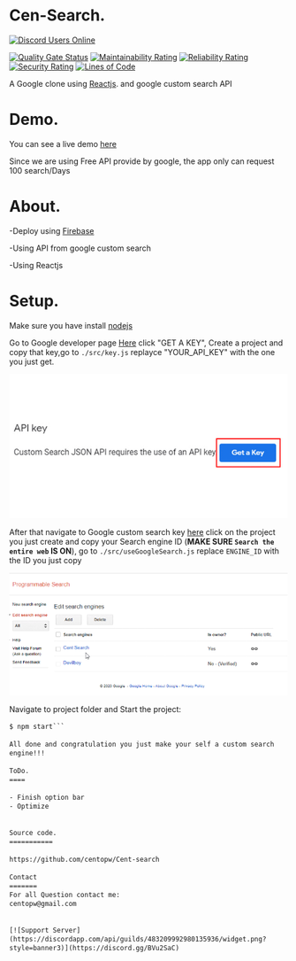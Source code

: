 
Cen-Search.
=============
[![Discord Users Online](https://discordapp.com/api/guilds/483209992980135936/widget.png?style=shield)](https://discord.gg/BVu2SaC)

[![Quality Gate Status](https://sonarcloud.io/api/project_badges/measure?project=centopw_Cent-search&metric=alert_status)](https://sonarcloud.io/dashboard?id=ccentopw_Cent-search)
[![Maintainability Rating](https://sonarcloud.io/api/project_badges/measure?project=centopw_Cent-search&metric=sqale_rating)](https://sonarcloud.io/dashboard?id=centopw_Cent-search)
[![Reliability Rating](https://sonarcloud.io/api/project_badges/measure?project=centopw_Cent-search&metric=reliability_rating)](https://sonarcloud.io/dashboard?id=centopw_Cent-search)
[![Security Rating](https://sonarcloud.io/api/project_badges/measure?project=centopw_Cent-search&metric=security_rating)](https://sonarcloud.io/dashboard?id=centopw_Cent-search)
[![Lines of Code](https://sonarcloud.io/api/project_badges/measure?project=centopw_Cent-search&metric=ncloc)](https://sonarcloud.io/dashboard?id=centopw_Cent-search)

A Google clone using [Reactjs](https://reactjs.org/). and google custom search API

Demo.
=============
 You can see a live demo [here](https://cent-search.web.app)
 
 Since we are using Free API provide by google, the app only can request 100 search/Days
 
About.
=============

-Deploy using [Firebase](https://firebase.google.com/) 

-Using API from google custom search

-Using Reactjs

Setup.
=============

Make sure you have install [nodejs](https://nodejs.org)

Go to Google developer page [Here](https://developers.google.com/custom-search/v1/overview#api_key)  click "GET A KEY", Create a project and copy that key,go to ``./src/key.js`` replayce "YOUR_API_KEY" with the one you just get.

![Tut](https://github.com/centopw/Cent-search/blob/master/image/ezgif.com-gif-maker%20(1).gif)

After that navigate to Google custom search key [here](https://cse.google.com/cse/all) click on the project you just create and copy your Search engine ID (<b>MAKE SURE ``Search the entire web`` IS ON</b>), go to ``./src/useGoogleSearch.js`` replace ``ENGINE_ID`` with the ID you just copy

![Tut](https://github.com/centopw/Cent-search/blob/master/image/ezgif.com-crop.gif)


Navigate to project folder and Start the project:

   ```$npm i
   $ npm start```
   
All done and congratulation you just make your self a custom search engine!!!

ToDo.
====

 - Finish option bar
 - Optimize
 
 
Source code.
===========

https://github.com/centopw/Cent-search

Contact
=======
For all Question contact me:
centopw@gmail.com


[![Support Server](https://discordapp.com/api/guilds/483209992980135936/widget.png?style=banner3)](https://discord.gg/BVu2SaC)
